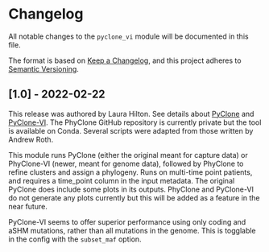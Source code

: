 # Changelog

All notable changes to the `pyclone_vi` module will be documented in this file.

The format is based on [Keep a Changelog](https://keepachangelog.com/en/1.0.0/),
and this project adheres to [Semantic Versioning](https://semver.org/spec/v2.0.0.html).

## [1.0] - 2022-02-22

This release was authored by Laura Hilton.
See details about [PyClone](https://github.com/Roth-Lab/pyclone) and [PyClone-VI](https://github.com/Roth-Lab/pyclone-vi).
The PhyClone GitHub repository is currently private but the tool is available on Conda. Several scripts were adapted from those written by Andrew Roth.

This module runs PyClone (either the original meant for capture data) or PhyClone-VI (newer, meant for genome data), followed by PhyClone to refine clusters and assign a phylogeny. Runs on multi-time point patients, and requires a time_point column in the input metadata. The original PyClone does include some plots in its outputs. PhyClone and PyClone-VI do not generate any plots currently but this will be added as a feature in the near future.

PyClone-VI seems to offer superior performance using only coding and aSHM mutations, rather than all mutations in the genome. This is togglable in the config with the `subset_maf` option.

